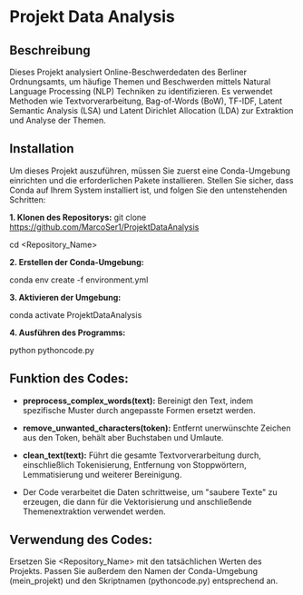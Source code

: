 # Projekt Data Analysis

## Beschreibung
Dieses Projekt analysiert Online-Beschwerdedaten des Berliner Ordnungsamts, um häufige Themen und Beschwerden mittels Natural Language Processing (NLP) Techniken zu identifizieren. Es verwendet Methoden wie Textvorverarbeitung, Bag-of-Words (BoW), TF-IDF, Latent Semantic Analysis (LSA) und Latent Dirichlet Allocation (LDA) zur Extraktion und Analyse der Themen.

## Installation
Um dieses Projekt auszuführen, müssen Sie zuerst eine Conda-Umgebung einrichten und die erforderlichen Pakete installieren. Stellen Sie sicher, dass Conda auf Ihrem System installiert ist, und folgen Sie den untenstehenden Schritten:

**1. Klonen des Repositorys:**
git clone https://github.com/MarcoSer1/ProjektDataAnalysis

cd <Repository_Name>

**2. Erstellen der Conda-Umgebung:**

conda env create -f environment.yml

**3. Aktivieren der Umgebung:**

conda activate ProjektDataAnalysis

**4. Ausführen des Programms:**

python pythoncode.py

## Funktion des Codes:

- **preprocess_complex_words(text):** Bereinigt den Text, indem spezifische Muster durch angepasste Formen ersetzt werden.

- **remove_unwanted_characters(token):** Entfernt unerwünschte Zeichen aus den Token, behält aber Buchstaben und Umlaute.

- **clean_text(text):** Führt die gesamte Textvorverarbeitung durch, einschließlich Tokenisierung, Entfernung von Stoppwörtern, Lemmatisierung und weiterer Bereinigung.

- Der Code verarbeitet die Daten schrittweise, um "saubere Texte" zu erzeugen, die dann für die Vektorisierung und anschließende Themenextraktion verwendet werden.

## Verwendung des Codes:
Ersetzen Sie <Repository_Name> mit den tatsächlichen Werten des Projekts. Passen Sie außerdem den Namen der Conda-Umgebung (mein_projekt) und den Skriptnamen (pythoncode.py) entsprechend an.
